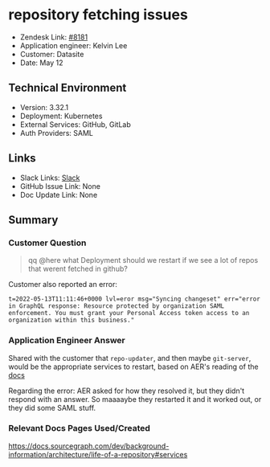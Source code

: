 
# repository fetching issues <!-- Ticket Title  Hint: include keywords to make it searchable -->

- Zendesk Link: [#8181](https://sourcegraph.zendesk.com/agent/tickets/8181)
- Application engineer: Kelvin Lee
- Customer: Datasite <!-- Redact if this contains personally identifying information -->
- Date: May 12

<!-- Data populated from integration, speak to Ben Gordon or Michael Bali if not working -->
<!-- During Internal team trial, fill missing data manually (we are waiting for all data to sync) -->

## Technical Environment
- Version: 3.32.1
- Deployment: Kubernetes
- External Services: GitHub, GitLab
- Auth Providers: SAML


## Links
<!-- Data for application engineer manual entry -->
- Slack Links: [Slack](https://sourcegraph.slack.com/archives/C02PT5LK7C6/p1652379790618819)
- GitHub Issue Link: None
- Doc Update Link: None

## Summary
### Customer Question
> qq @here what Deployment should we restart if we see a lot of repos that werent fetched in github?

Customer also reported an error:

```
t=2022-05-13T11:11:46+0000 lvl=eror msg="Syncing changeset" err="error in GraphQL response: Resource protected by organization SAML enforcement. You must grant your Personal Access token access to an organization within this business."
```

### Application Engineer Answer
Shared with the customer that `repo-updater`, and then maybe `git-server`, would be the appropriate services to restart, based on AER's reading of the [docs](https://docs.sourcegraph.com/dev/background-information/architecture/life-of-a-repository#services)

Regarding the error: AER asked for how they resolved it, but they didn't respond with an answer. So maaaaybe they restarted it and it worked out, or they did some SAML stuff.

### Relevant Docs Pages Used/Created
https://docs.sourcegraph.com/dev/background-information/architecture/life-of-a-repository#services

<!-- Once complete, upload a copy to https://github.com/sourcegraph/support-tools-internal/tree/main/resolved-tickets as a .md file -->
<!-- Name the file 8181.md -->
